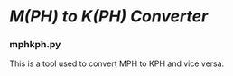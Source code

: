 # ***M(PH) to K(PH) Converter***
### mphkph.py
This is a tool used to convert MPH to KPH and vice versa.
